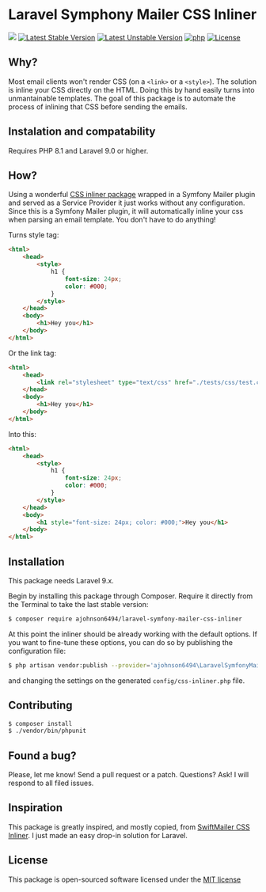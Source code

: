 Laravel Symphony Mailer CSS Inliner
===================================

![](https://github.com/ajohnson6494/laravel-symfony-mailer-css-inliner/workflows/CI/badge.svg)
[![Latest Stable Version](https://poser.pugx.org/ajohnson6494/laravel-symfony-mailer-css-inliner/v/stable.png)](https://packagist.org/packages/ajohnson6494/laravel-symfony-mailer-css-inliner)
[![Latest Unstable Version](https://poser.pugx.org/ajohnson6494/laravel-symfony-mailer-css-inliner/v/unstable.png)](https://packagist.org/packages/ajohnson6494/laravel-symfony-mailer-css-inliner)
[![php](http://poser.pugx.org/ajohnson6494/laravel-symfony-mailer-css-inliner/require/php)](https://packagist.org/packages/ajohnson6494/laravel-symfony-mailer-css-inliner)
[![License](https://poser.pugx.org/ajohnson6494/laravel-symfony-mailer-css-inliner/license.png)](https://packagist.org/packages/ajohnson6494/laravel-symfony-mailer-css-inliner)

## Why?
Most email clients won't render CSS (on a `<link>` or a `<style>`). The solution is inline your CSS directly on the HTML. Doing this by hand easily turns into unmantainable templates.
The goal of this package is to automate the process of inlining that CSS before sending the emails.

## Instalation and compatability

Requires PHP 8.1 and Laravel 9.0 or higher.

## How?
Using a wonderful [CSS inliner package](https://github.com/tijsverkoyen/CssToInlineStyles) wrapped in a Symfony Mailer plugin and served as a Service Provider it just works without any configuration.
Since this is a Symfony Mailer plugin, it will automatically inline your css when parsing an email template. You don't have to do anything!

Turns style tag:
```html
<html>
    <head>
        <style>
            h1 {
                font-size: 24px;
                color: #000;
            }
        </style>
    </head>
    <body>
        <h1>Hey you</h1>
    </body>
</html>
```
Or the link tag:
```html
<html>
    <head>
        <link rel="stylesheet" type="text/css" href="./tests/css/test.css">
    </head>
    <body>
        <h1>Hey you</h1>
    </body>
</html>
```

Into this:
```html
<html>
    <head>
        <style>
            h1 {
                font-size: 24px;
                color: #000;
            }
        </style>
    </head>
    <body>
        <h1 style="font-size: 24px; color: #000;">Hey you</h1>
    </body>
</html>
```

## Installation
This package needs Laravel 9.x.

Begin by installing this package through Composer. Require it directly from the Terminal to take the last stable version:
```bash
$ composer require ajohnson6494/laravel-symfony-mailer-css-inliner
```

At this point the inliner should be already working with the default options. If you want to fine-tune these options, you can do so by publishing the configuration file:
```bash
$ php artisan vendor:publish --provider='ajohnson6494\LaravelSymfonyMailerCssInliner\LaravelMailCssInlinerServiceProvider'
```
and changing the settings on the generated `config/css-inliner.php` file.

## Contributing
```bash
$ composer install
$ ./vendor/bin/phpunit
```

## Found a bug?
Please, let me know! Send a pull request or a patch. Questions? Ask! I will respond to all filed issues.

## Inspiration
This package is greatly inspired, and mostly copied, from [SwiftMailer CSS Inliner](https://github.com/OpenBuildings/swiftmailer-css-inliner). I just made an easy drop-in solution for Laravel.

## License
This package is open-sourced software licensed under the [MIT license](http://opensource.org/licenses/MIT)
